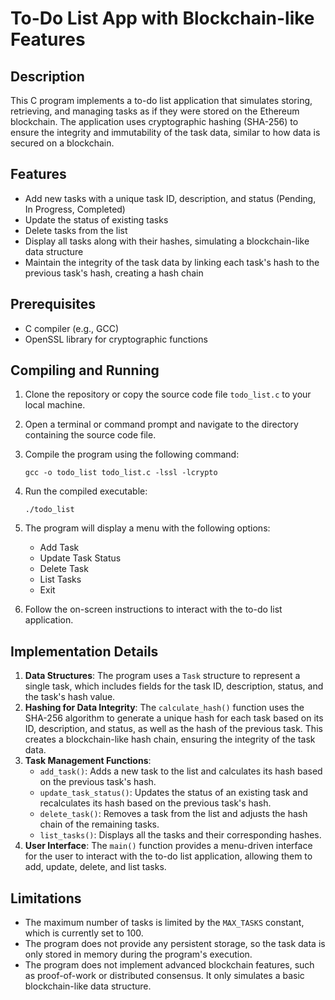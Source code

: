 # To-Do List App with Blockchain-like Features

## Description
This C program implements a to-do list application that simulates storing, retrieving, and managing tasks as if they were stored on the Ethereum blockchain. The application uses cryptographic hashing (SHA-256) to ensure the integrity and immutability of the task data, similar to how data is secured on a blockchain.

## Features
- Add new tasks with a unique task ID, description, and status (Pending, In Progress, Completed)
- Update the status of existing tasks
- Delete tasks from the list
- Display all tasks along with their hashes, simulating a blockchain-like data structure
- Maintain the integrity of the task data by linking each task's hash to the previous task's hash, creating a hash chain

## Prerequisites
- C compiler (e.g., GCC)
- OpenSSL library for cryptographic functions

## Compiling and Running
1. Clone the repository or copy the source code file `todo_list.c` to your local machine.
2. Open a terminal or command prompt and navigate to the directory containing the source code file.
3. Compile the program using the following command:

   ```
   gcc -o todo_list todo_list.c -lssl -lcrypto
   ```

4. Run the compiled executable:

   ```
   ./todo_list
   ```

5. The program will display a menu with the following options:
   - Add Task
   - Update Task Status
   - Delete Task
   - List Tasks
   - Exit

6. Follow the on-screen instructions to interact with the to-do list application.

## Implementation Details
1. **Data Structures**: The program uses a `Task` structure to represent a single task, which includes fields for the task ID, description, status, and the task's hash value.
2. **Hashing for Data Integrity**: The `calculate_hash()` function uses the SHA-256 algorithm to generate a unique hash for each task based on its ID, description, and status, as well as the hash of the previous task. This creates a blockchain-like hash chain, ensuring the integrity of the task data.
3. **Task Management Functions**:
   - `add_task()`: Adds a new task to the list and calculates its hash based on the previous task's hash.
   - `update_task_status()`: Updates the status of an existing task and recalculates its hash based on the previous task's hash.
   - `delete_task()`: Removes a task from the list and adjusts the hash chain of the remaining tasks.
   - `list_tasks()`: Displays all the tasks and their corresponding hashes.
4. **User Interface**: The `main()` function provides a menu-driven interface for the user to interact with the to-do list application, allowing them to add, update, delete, and list tasks.

## Limitations
- The maximum number of tasks is limited by the `MAX_TASKS` constant, which is currently set to 100.
- The program does not provide any persistent storage, so the task data is only stored in memory during the program's execution.
- The program does not implement advanced blockchain features, such as proof-of-work or distributed consensus. It only simulates a basic blockchain-like data structure.
